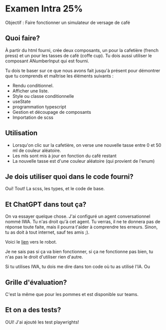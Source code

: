 # Examen Intra 25%

Objectif : Faire fonctionner un simulateur de versage de café

## Quoi faire?

À partir du html fourni, crée deux composants, un pour la cafetière (french press) et un pour les tasses de café (coffe cup).
Tu dois aussi utiliser le composant ANumberInput qui est fourni.

Tu dois te baser sur ce que nous avons fait jusqu'à présent pour démontrer que tu comprends et maîtrise les éléments suivants :

- Rendu conditionnel.
- Afficher une liste.
- Style ou classe conditionnelle
- useState
- programmation typescript
- Gestion et découpage de composants
- Importation de scss

## Utilisation

- Lorsqu'on clic sur la cafetière, on verse une nouvelle tasse entre 0 et 50 ml de couleur aléatoire.
- Les mls sont mis à jour en fonction du café restant
- La nouvelle tasse est d'une couleur aléatoire (qui provient de l'enum)

## Je dois utiliser quoi dans le code fourni?

Oui! Tout! La scss, les types, et le code de base.

## Et ChatGPT dans tout ça?

On va essayer quelque chose. J'ai configuré un agent conversationnel nommé IWA. Tu n'as droit qu'à cet agent. Tu verras, il ne te donnera pas de réponse toute faite, mais il pourra t'aider à comprendre tes erreurs. Sinon, tu as doit à tout internet, sauf tes amis ;).

Voici le [lien](https://teams.microsoft.com/dl/launcher/launcher.html?url=%2F_%23%2Fl%2Fapp%2Ff6405520-7907-4464-8f6e-9889e2fb7d8f%3FtemplateInstanceId%3Dafb7fc96-db8c-407e-bc95-8cd679445fa7%26environment%3DDefault-7c50657e-4939-49ea-bc3b-521c2b316fd5&type=app&deeplinkId=6fa1eb66-af51-4a55-a1d4-02b7c1b5e29d&directDl=true&msLaunch=true&enableMobilePage=true&suppressPrompt=true) vers le robot.

Je ne sais pas si ça va bien fonctionner, si ça ne fonctionne pas bien, tu n'as pas le droit d'utiliser rien d'autre.

Si tu utilises IWA, tu dois me dire dans ton code où tu as utilisé l'IA. Ou

## Grille d'évaluation?

C'est la même que pour les pommes et est disponible sur teams.

## Et on a des tests?

OUI! J'ai ajouté les test playwrights!

